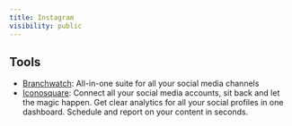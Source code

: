 ```yaml
---
title: Instagram
visibility: public
---
```


## Tools
- [Branchwatch](https://www.brandwatch.com/): All-in-one suite for all your social media channels
- [Iconosquare](https://www.iconosquare.com/): Connect all your social media accounts, sit back and let the magic happen. Get clear analytics for all your social profiles in one dashboard. Schedule and report on your content in seconds.